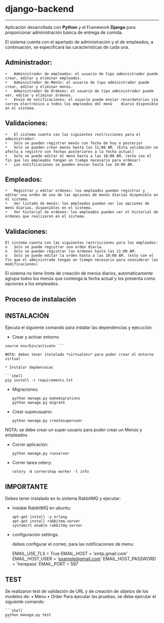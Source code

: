 
# django-backend
---

Aplicación desarrollada con **Python** y el Framework **Django** para proporcionar administración básica de entrega de comida.

El sistema cuenta con el apartado de administración y el de empleados, a continuación, se especificará las características de cada una.

## Administrador:
	•	Administrador de empleados: el usuario de tipo administrador puede crear, editar y eliminar empleados.
	•	Administrador de Menús: el usuario de tipo administrador puede crear, editar y eliminar menús.
	•	Administrador de Órdenes: el usuario de tipo administrador puede ver, editar y eliminar órdenes.
	•	Envió de notificaciones: el usuario puede enviar recordatorios vía correo electrónico a todos los empleados del menú 	diario disponible en el sistema.
## Validaciones:
	•	El sistema cuenta con las siguientes restricciones para el administrador:
	•	Solo se pueden registrar menús con fecha de hoy o posterior
	•	Solo se pueden crear menús hasta las 11:00 AM. (Esta validación no afecta a registro con fechas posteriores a la fecha actual)
	•	Solo se puede editar el menú hasta a las 10:00 AM. (esto con el fin que los empleados tengan un tiempo necesario para ordenar)
	•	Las notificaciones se pueden enviar hasta las 10:00 AM.

## Empleados:
	•	Registrar y editar ordenes: los empleados pueden registrar y editar una orden de una de las opciones de menús diarias disponible en el sistema.
	•	Ver listado de menús: los empleados pueden ver las opciones de menú diarias, disponibles en el sistema.
	•	Ver historial de ordenes: los empleados pueden ver el historial de órdenes que realizaron en el sistema.

## Validaciones:
	El sistema cuenta con las siguientes restricciones para los empleados:
	o	Solo se puede registrar una orden diaria.
	o	Solo se pueden registrar las órdenes hasta las 11:00 AM.
	o	Solo se puede editar la orden hasta a las 10:00 AM. (esto con el fin que el administrado tengan un tiempo necesario para considerar las modificaciones)

El sistema no tiene límite de creación de menús diarios, automáticamente agrupa todos los menús que contenga la fecha actual y los presenta como opciones a los empleados.


## Proceso de instalación

## INSTALACIÓN
Ejecuta el siguiente comando para instalar las dependencias y ejecución:

- Crear y activar entorno
``` shell virtualenv env --python=python3 
source env/bin/activate ```

NOTA: debes tener instalado *virtualenv* para poder crear el entorno virtual

* Instalar depdenceias

```shell
pip install -r requirements.txt
```

* Migraciones:

	```shell
	python manage.py makemigrations
	python manage.py migrate

	```

* Crear superusuario:

	```shell
	python manage.py createsuperuser
	```
NOTA: se debe crear un super usuario para poder crear un Menús y empleados

* Correr aplicación:
	```shell
	python manage.py runserver
	```
* Correr tarea celery:
	```shell
	celery -A cornershop worker -l info
	```

## IMPORTANTE

Debes tener instalado en tu sistema RabbitMQ y ejecutar:

* instalar RabbitMQ en ubuntu:
	```shell
	apt-get install -y erlang
    apt-get install rabbitmq-server
    systemctl enable rabbitmq-server
	```

* configuración settings:

  debes configurar el correo, para las notificaciones de menu:

    EMAIL_USE_TLS = True
    EMAIL_HOST = 'smtp.gmail.com'
    EMAIL_HOST_USER = 'example@gmail.com'
    EMAIL_HOST_PASSWORD = 'herepass'
    EMAIL_PORT = 587


## TEST

Se realizaron test de validación de URL y de creación de objetos de los modelos de:
•	Menu
•	Order
Para ejecutar las pruebas, se debe ejecutar el siguiente comando:

	```shell
	python manage.py test
	```









